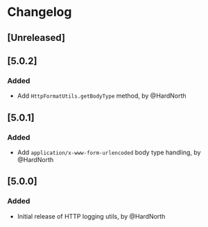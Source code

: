 # Changelog

## [Unreleased]

## [5.0.2]
### Added
- Add `HttpFormatUtils.getBodyType` method, by @HardNorth

## [5.0.1]
### Added
- Add `application/x-www-form-urlencoded` body type handling, by @HardNorth

## [5.0.0]
### Added
- Initial release of HTTP logging utils, by @HardNorth
